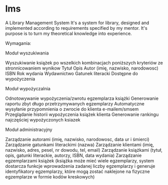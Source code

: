 # lms
A Library Management System
It's a system for library, designed and implemented according to requirements specified by my mentor.
It's purpose is to turn my theoretical knowledge into experience.

Wymagania:

Moduł wyszukiwania

Wyszukiwanie książek po wszelkich kombinacjach poniższych kryteriów ze stronnicowaniem wynikow
Tytuł
Opis
Autor (imię, nazwisko, narodowosc)
ISBN
Rok wydania
Wydawnictwo
Gatunek literacki
Dostępne do wypożyczenia

Moduł wypożyczalnia

Odnotowywanie wypożyczenia/zwrotu egzemplarza książki 
Generowanie raportu zbyt długo przetrzymywanych egzemplarzy
Automatyczne wysyłanie przypomnienia o zwrocie do klienta e-mailem/smsem
Przeglądanie historii wypożyczenia książek klienta
Generowanie rankingu najczęściej wypożyczonych ksiazek

Moduł administracyjny

Zarządzanie autorami (imię, nazwisko, narodowosc, data ur i śmierci)
Zarządzanie gatunkami literackimi (nazwa)
Zarządzanie klientami (imię,  nazwisko, adres, pesel, nr dowodu, tel, email)
Zarządzanie książkami (tytuł,  opis, gatunki literackie, autorzy, ISBN,  data wydania)
Zarządzanie egzemplarzami książek (książka może mieć wiele egzemplarzy, system dostarcza funkcje wprowadzenia zadanej liczby egzemplarzy i generuje identyfikatory egzemplarzy, które mogą zostać naklejone na fizyczne egzemplarze w formie kodów kreskowych)

